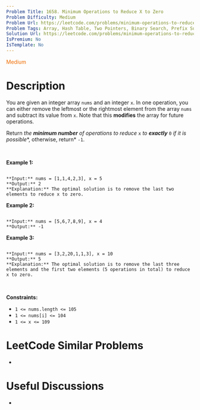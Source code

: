 ```yaml
---
Problem Title: 1658. Minimum Operations to Reduce X to Zero
Problem Difficulty: Medium
Problem Url: https://leetcode.com/problems/minimum-operations-to-reduce-x-to-zero/
Problem Tags: Array, Hash Table, Two Pointers, Binary Search, Prefix Sum
Solution Url: https://leetcode.com/problems/minimum-operations-to-reduce-x-to-zero/solution/
IsPremium: No
IsTemplate: No
---
```


<span style="color: rgb(239, 108, 0);">Medium</span>

# Description

You are given an integer array `nums` and an integer `x`. In one operation, you can either remove the leftmost or the rightmost element from the array `nums` and subtract its value from `x`. Note that this **modifies** the array for future operations.


Return *the **minimum number** of operations to reduce* `x` *to **exactly*** `0` *if it is possible**, otherwise, return* `-1`.


 


**Example 1:**



```

**Input:** nums = [1,1,4,2,3], x = 5
**Output:** 2
**Explanation:** The optimal solution is to remove the last two elements to reduce x to zero.

```

**Example 2:**



```

**Input:** nums = [5,6,7,8,9], x = 4
**Output:** -1

```

**Example 3:**



```

**Input:** nums = [3,2,20,1,1,3], x = 10
**Output:** 5
**Explanation:** The optimal solution is to remove the last three elements and the first two elements (5 operations in total) to reduce x to zero.

```

 


**Constraints:**


* `1 <= nums.length <= 105`
* `1 <= nums[i] <= 104`
* `1 <= x <= 109`




# LeetCode Similar Problems

- []()

# Useful Discussions

- []()
